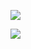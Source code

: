 ![](https://www.nta.go.jp/tmp/982d6ec1-6a64-484e-a441-6fead0af8410/images/b791bef234ae8a88129cd8f3b99e319bf475a488d333b643594741f10c939318.jpg)

![](https://www.nta.go.jp/tmp/982d6ec1-6a64-484e-a441-6fead0af8410/images/6dec79fd5409d6cf9d49041a4565b63d0b6a2decea597d38403e57413bf5835c.jpg)